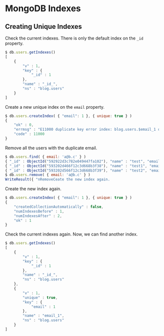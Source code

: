 # MongoDB Indexes

## Creating Unique Indexes

Check the current indexes. There is only the default index on the `_id` property.

```js
$ db.users.getIndexes()
[
    {
        "v" : 1,
        "key" : {
            "_id" : 1
        },
        "name" : "_id_",
        "ns" : "blog.users"
    }
]
```

Create a new unique index on the `email` property.

```js
$ db.users.createIndex( { "email": 1 }, { unique: true } )
{
    "ok" : 0,
    "errmsg" : "E11000 duplicate key error index: blog.users.$email_1 dup key: { : \"a@b.c\" }",
    "code" : 11000
}
```

Remove all the users with the duplicate email.

```js
$ db.users.find( { email: 'a@b.c' } )
{ "_id" : ObjectId("592922d3c782e049447fa102"), "name" : "test", "email" : "a@b.c", "password" : "1234" }
{ "_id" : ObjectId("593202d466f12c3d668b3f38"), "name" : "test1", "email" : "a@b.c", "password" : "1234" }
{ "_id" : ObjectId("593202d566f12c3d668b3f39"), "name" : "test2", "email" : "a@b.c", "password" : "1234" }
$ db.users.remove( { email: 'a@b.c' } )
WriteResult({ "nRemoveCeate the new index again.
```

Create the new index again.

```js
$ db.users.createIndex( { "email": 1 }, { unique: true } )
{
	"createdCollectionAutomatically" : false,
	"numIndexesBefore" : 1,
	"numIndexesAfter" : 2,
	"ok" : 1
}

```

Check the current indexes again. Now, we can find another index.

```js
$ db.users.getIndexes()
[
	{
		"v" : 1,
		"key" : {
			"_id" : 1
		},
		"name" : "_id_",
		"ns" : "blog.users"
	},
	{
		"v" : 1,
		"unique" : true,
		"key" : {
			"email" : 1
		},
		"name" : "email_1",
		"ns" : "blog.users"
	}
]
```




